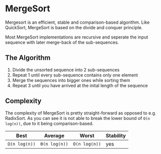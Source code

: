 # MergeSort
Mergesort is an efficient, stable and comparison-based algorithm.
Like QuickSort, MergeSort is based on the divide and conquer principle.

Most MergeSort implementations are recursive and seperate the input
sequence with later merge-back of the sub-sequences.

## The Algorithm
1. Divide the unsorted sequence into 2 sub-sequences
2. Repeat 1 until every sub-sequence contains only one element
3. Merge the sequences into bigger ones while sorting them
4. Repeat 3 until you have arrived at the inital length of the sequence

## Complexity
The complexity of MergeSort is pretty straight-forward as opposed to e.g. RadixSort.
As you can see it is not able to break the lower bound of `O(n log(n))`, due to it being
comparison-based.

| Best | Average | Worst | Stability |
|----|----|----|----|
| `Ω(n log(n))` | `Θ(n log(n))` | `O(n log(n))` | yes |
